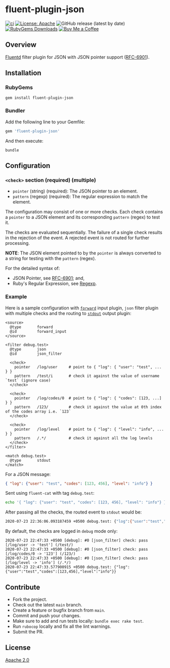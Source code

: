 # fluent-plugin-json

[![ci](https://github.com/iamazeem/fluent-plugin-json/actions/workflows/ci.yml/badge.svg?branch=main)](https://github.com/iamazeem/fluent-plugin-json/actions/workflows/ci.yml)
[![License: Apache](https://img.shields.io/badge/license-Apache-darkgreen.svg?style=flat-square)](https://github.com/iamAzeem/fluent-plugin-json/blob/master/LICENSE)
![GitHub release (latest by date)](https://img.shields.io/github/v/release/iamAzeem/fluent-plugin-json?style=flat-square)
[![RubyGems Downloads](https://img.shields.io/gem/dt/fluent-plugin-json?style=flat-square)](https://rubygems.org/gems/fluent-plugin-json)
[![Buy Me a Coffee](https://img.shields.io/badge/Support-Buy%20Me%20A%20Coffee-orange.svg?style=flat-square)](https://www.buymeacoffee.com/iamazeem)

## Overview

[Fluentd](https://fluentd.org/) filter plugin for JSON with JSON pointer support
([RFC-6901](https://tools.ietf.org/html/rfc6901)).

## Installation

### RubyGems

```shell
gem install fluent-plugin-json
```

### Bundler

Add the following line to your Gemfile:

```ruby
gem 'fluent-plugin-json'
```

And then execute:

```shell
bundle
```

## Configuration

### `<check>` section (required) (multiple)

* `pointer` (string) (required): The JSON pointer to an element.
* `pattern` (regexp) (required): The regular expression to match the element.

The configuration may consist of one or more checks. Each check contains a
`pointer` to a JSON element and its corresponding `pattern` (regex) to test it.

The checks are evaluated sequentially. The failure of a single check results in
the rejection of the event. A rejected event is not routed for further
processing.

**NOTE**: The JSON element pointed to by the `pointer` is always converted to a
string for testing with the `pattern` (regex).

For the detailed syntax of:

- JSON Pointer, see [RFC-6901](https://tools.ietf.org/html/rfc6901#section-5); and,
- Ruby's Regular Expression, see [Regexp](https://ruby-doc.org/core-2.4.1/Regexp.html).

### Example

Here is a sample configuration with
[`forward`](https://docs.fluentd.org/v/1.0/input/forward) input plugin, `json`
filter plugin with multiple checks and the routing to
[`stdout`](https://docs.fluentd.org/v/1.0/output/stdout) output plugin:

```text
<source>
  @type       forward
  @id         forward_input
</source>

<filter debug.test>
  @type       json
  @id         json_filter

  <check>
    pointer   /log/user     # point to { "log": { "user": "test", ... } }
    pattern   /test/i       # check it against the value of username `test` (ignore case)
  </check>

  <check>
    pointer   /log/codes/0  # point to { "log": { "codes": [123, ...] } }
    pattern   /123/         # check it against the value at 0th index of the codes array i.e. `123`
  </check>

  <check>
    pointer   /log/level    # point to { "log": { "level": "info", ... } }
    pattern   /.*/          # check it against all the log levels
  </check>
</filter>

<match debug.test>
  @type       stdout
</match>
```

For a JSON message:

```json
{ "log": {"user": "test", "codes": [123, 456], "level": "info"} }
```

Sent using `fluent-cat` with tag `debug.test`:

```bash
echo '{ "log": {"user": "test", "codes": [123, 456], "level": "info"} }' | fluent-cat "debug.test"
```

After passing all the checks, the routed event to `stdout` would be:

```bash
2020-07-23 22:36:06.093187459 +0500 debug.test: {"log":{"user":"test","codes":[123,456],"level":"info"}}
```

By default, the checks are logged in `debug` mode only:

```text
2020-07-23 22:47:33 +0500 [debug]: #0 [json_filter] check: pass [/log/user -> 'test'] (/test/)
2020-07-23 22:47:33 +0500 [debug]: #0 [json_filter] check: pass [/log/codes/0 -> '123'] (/123/)
2020-07-23 22:47:33 +0500 [debug]: #0 [json_filter] check: pass [/log/level -> 'info'] (/.*/)
2020-07-23 22:47:33.577900915 +0500 debug.test: {"log":{"user":"test","codes":[123,456],"level":"info"}}
```

## Contribute

- Fork the project.
- Check out the latest `main` branch.
- Create a feature or bugfix branch from `main`.
- Commit and push your changes.
- Make sure to add and run tests locally: `bundle exec rake test`.
- Run `rubocop` locally and fix all the lint warnings.
- Submit the PR.

## License

[Apache 2.0](LICENSE)
